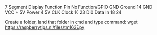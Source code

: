 7 Segment Display    Function        Pin No      Function/GPIO
GND                    Ground           14            GND
VCC                  + 5V Power          4            5V
CLK                    Clock            16            23
DI0                  Data In            18            24

Create a folder, land that folder in cmd and type command:
wget https://raspberrytips.nl/files/tm1637.py

